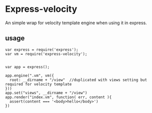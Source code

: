 # Express-velocity

An simple wrap for velocity template engine when using it in express.

## usage

```
var express = require('express');
var vm = require('express-velocity');


var app = express();

app.engine(".vm", vm({
  root: __dirname + "/view"  //duplicated with views setting but required for velocity template
}))
app.set("views", __dirname + "/view")
app.render("index.vm", function( err, content ){
  assert(content === '<body>hello</body>')
})

```
